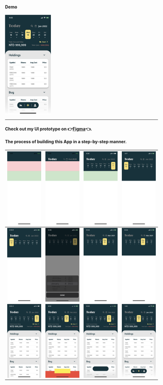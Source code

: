 #### Demo

<img src='./readmeImg/13.PNG' width='30%'>
<hr >

#### Check out my UI prototype on 👉<a href="https://www.figma.com/community/file/1374406881098418305/flutter-daily-track-stock-ui" target="_blank">Figma</a>👈.


#### The process of building this App in a step-by-step manner.

| ![](./readmeImg/1.PNG) |  ![](./readmeImg/2.PNG)  | ![](./readmeImg/3.PNG)  |![](./readmeImg/4.PNG)  |
|---|---|---|---|
|  ![](./readmeImg/5.PNG)   | ![](./readmeImg/7.PNG)   |  ![](./readmeImg/8.PNG)  | ![](./readmeImg/8.PNG)   |
| ![](./readmeImg/10.PNG)    | ![](./readmeImg/11.PNG)   |  ![](./readmeImg/12.PNG)  |  ![](./readmeImg/13.PNG)  | 

